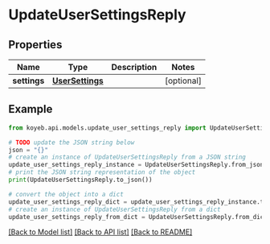 # UpdateUserSettingsReply


## Properties

Name | Type | Description | Notes
------------ | ------------- | ------------- | -------------
**settings** | [**UserSettings**](UserSettings.md) |  | [optional] 

## Example

```python
from koyeb.api.models.update_user_settings_reply import UpdateUserSettingsReply

# TODO update the JSON string below
json = "{}"
# create an instance of UpdateUserSettingsReply from a JSON string
update_user_settings_reply_instance = UpdateUserSettingsReply.from_json(json)
# print the JSON string representation of the object
print(UpdateUserSettingsReply.to_json())

# convert the object into a dict
update_user_settings_reply_dict = update_user_settings_reply_instance.to_dict()
# create an instance of UpdateUserSettingsReply from a dict
update_user_settings_reply_from_dict = UpdateUserSettingsReply.from_dict(update_user_settings_reply_dict)
```
[[Back to Model list]](../README.md#documentation-for-models) [[Back to API list]](../README.md#documentation-for-api-endpoints) [[Back to README]](../README.md)


